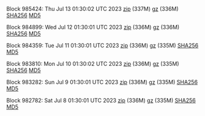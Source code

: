 Block 985424: Thu Jul 13 01:30:02 UTC 2023 [zip](https://files.01coin.io/mainnet/2023-07-13/bootstrap.dat.zip) (337M) [gz](https://files.01coin.io/mainnet/2023-07-13/bootstrap.dat.tar.gz) (336M) [SHA256](https://files.01coin.io/mainnet/2023-07-13/sha256.txt) [MD5](https://files.01coin.io/mainnet/2023-07-13/md5.txt)

Block 984899: Wed Jul 12 01:30:01 UTC 2023 [zip](https://files.01coin.io/mainnet/2023-07-12/bootstrap.dat.zip) (336M) [gz](https://files.01coin.io/mainnet/2023-07-12/bootstrap.dat.tar.gz) (336M) [SHA256](https://files.01coin.io/mainnet/2023-07-12/sha256.txt) [MD5](https://files.01coin.io/mainnet/2023-07-12/md5.txt)

Block 984359: Tue Jul 11 01:30:01 UTC 2023 [zip](https://files.01coin.io/mainnet/2023-07-11/bootstrap.dat.zip) (336M) [gz](https://files.01coin.io/mainnet/2023-07-11/bootstrap.dat.tar.gz) (335M) [SHA256](https://files.01coin.io/mainnet/2023-07-11/sha256.txt) [MD5](https://files.01coin.io/mainnet/2023-07-11/md5.txt)

Block 983810: Mon Jul 10 01:30:02 UTC 2023 [zip](https://files.01coin.io/mainnet/2023-07-10/bootstrap.dat.zip) (336M) [gz](https://files.01coin.io/mainnet/2023-07-10/bootstrap.dat.tar.gz) (335M) [SHA256](https://files.01coin.io/mainnet/2023-07-10/sha256.txt) [MD5](https://files.01coin.io/mainnet/2023-07-10/md5.txt)

Block 983282: Sun Jul  9 01:30:01 UTC 2023 [zip](https://files.01coin.io/mainnet/2023-07-09/bootstrap.dat.zip) (336M) [gz](https://files.01coin.io/mainnet/2023-07-09/bootstrap.dat.tar.gz) (335M) [SHA256](https://files.01coin.io/mainnet/2023-07-09/sha256.txt) [MD5](https://files.01coin.io/mainnet/2023-07-09/md5.txt)

Block 982782: Sat Jul  8 01:30:01 UTC 2023 [zip](https://files.01coin.io/mainnet/2023-07-08/bootstrap.dat.zip) (336M) [gz](https://files.01coin.io/mainnet/2023-07-08/bootstrap.dat.tar.gz) (335M) [SHA256](https://files.01coin.io/mainnet/2023-07-08/sha256.txt) [MD5](https://files.01coin.io/mainnet/2023-07-08/md5.txt)
